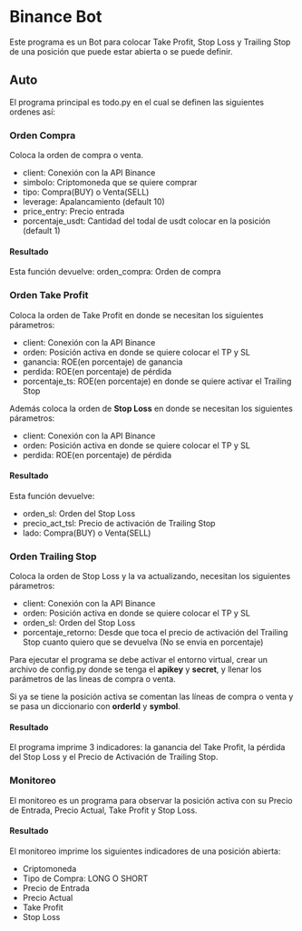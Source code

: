 # Binance Bot

Este programa es un Bot para colocar Take Profit, Stop Loss y Trailing Stop de una posición que puede estar abierta o se puede definir. 

## Auto 
El programa principal es todo.py en el cual se definen las siguientes ordenes así:

### Orden Compra
Coloca la orden de compra o venta.

- client: Conexión con la API Binance
- simbolo: Criptomoneda que se quiere comprar
- tipo: Compra(BUY) o Venta(SELL)
- leverage: Apalancamiento (default 10)
- price_entry: Precio entrada
- porcentaje_usdt: Cantidad del todal de usdt colocar en la posición (default 1)

#### Resultado
Esta función devuelve:
orden_compra: Orden de compra 

### Orden Take Profit
Coloca la orden de Take Profit en donde se necesitan los siguientes párametros:

- client: Conexión con la API Binance
- orden: Posición activa en donde se quiere colocar el TP y SL
- ganancia: ROE(en porcentaje) de ganancia
- perdida: ROE(en porcentaje) de pérdida
- porcentaje_ts: ROE(en porcentaje) en donde se quiere activar el Trailing Stop

Además coloca la orden de __Stop Loss__ en donde se necesitan los siguientes párametros:

- client: Conexión con la API Binance
- orden: Posición activa en donde se quiere colocar el TP y SL
- perdida: ROE(en porcentaje) de pérdida

#### Resultado
Esta función devuelve:
- orden_sl: Orden del Stop Loss
- precio_act_tsl: Precio de activación de Trailing Stop
- lado: Compra(BUY) o Venta(SELL) 

### Orden Trailing Stop
Coloca la orden de Stop Loss y la va actualizando, necesitan los siguientes párametros:
- client: Conexión con la API Binance
- orden: Posición activa en donde se quiere colocar el TP y SL
- orden_sl: Orden del Stop Loss
- porcentaje_retorno: Desde que toca el precio de activación del Trailing Stop cuanto quiero que se devuelva (No se envia en porcentaje)

Para ejecutar el programa se debe activar el entorno virtual, crear un archivo de config.py donde se tenga el __apikey__ y __secret__, y llenar los parámetros de las lineas de compra o venta.

Si ya se tiene la posición activa se comentan las líneas de compra o venta y se pasa un diccionario con __orderId__ y __symbol__.

#### Resultado
El programa imprime 3 indicadores: la ganancia del Take Profit, la pérdida del Stop Loss y el Precio de Activación de Trailing Stop.

### Monitoreo 
El monitoreo es un programa para observar la posición activa con su Precio de Entrada, Precio Actual, Take Profit y Stop Loss.

#### Resultado 
El monitoreo imprime los siguientes indicadores de una posición abierta: 
- Criptomoneda
- Tipo de Compra: LONG O SHORT
- Precio de Entrada
- Precio Actual
- Take Profit
- Stop Loss